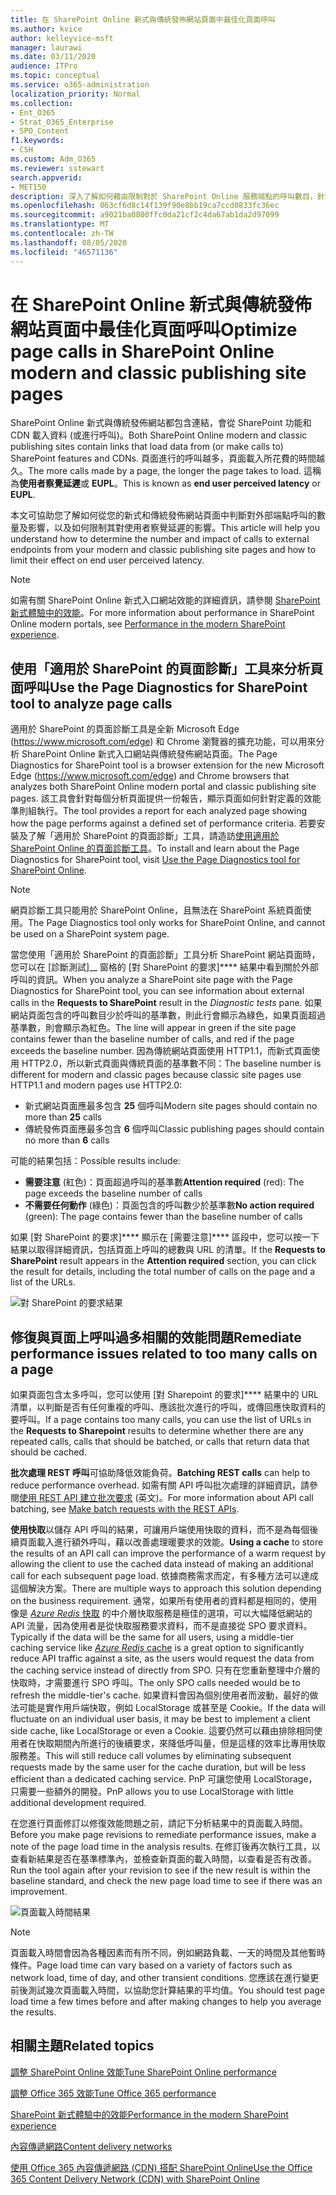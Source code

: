 ```yaml
---
title: 在 SharePoint Online 新式與傳統發佈網站頁面中最佳化頁面呼叫
ms.author: kvice
author: kelleyvice-msft
manager: laurawi
ms.date: 03/11/2020
audience: ITPro
ms.topic: conceptual
ms.service: o365-administration
localization_priority: Normal
ms.collection:
- Ent_O365
- Strat_O365_Enterprise
- SPO_Content
f1.keywords:
- CSH
ms.custom: Adm_O365
ms.reviewer: sstewart
search.appverid:
- MET150
description: 深入了解如何藉由限制對於 SharePoint Online 服務端點的呼叫數目，針對 SharePoint Online 中的新式與傳統發佈網站頁面進行最佳化。
ms.openlocfilehash: 063cf6d8c14f139f90e8bb19ca7ccd0833fc36ec
ms.sourcegitcommit: a9021ba0800ffc0da21cf2c4da67ab1da2d97099
ms.translationtype: MT
ms.contentlocale: zh-TW
ms.lasthandoff: 08/05/2020
ms.locfileid: "46571136"
---
```

# <a name="optimize-page-calls-in-sharepoint-online-modern-and-classic-publishing-site-pages"></a><span data-ttu-id="4259e-103">在 SharePoint Online 新式與傳統發佈網站頁面中最佳化頁面呼叫</span><span class="sxs-lookup"><span data-stu-id="4259e-103">Optimize page calls in SharePoint Online modern and classic publishing site pages</span></span>

<span data-ttu-id="4259e-104">SharePoint Online 新式與傳統發佈網站都包含連結，會從 SharePoint 功能和 CDN 載入資料 (或進行呼叫)。</span><span class="sxs-lookup"><span data-stu-id="4259e-104">Both SharePoint Online modern and classic publishing sites contain links that load data from (or make calls to) SharePoint features and CDNs.</span></span> <span data-ttu-id="4259e-105">頁面進行的呼叫越多，頁面載入所花費的時間越久。</span><span class="sxs-lookup"><span data-stu-id="4259e-105">The more calls made by a page, the longer the page takes to load.</span></span> <span data-ttu-id="4259e-106">這稱為**使用者察覺延遲**或 **EUPL**。</span><span class="sxs-lookup"><span data-stu-id="4259e-106">This is known as **end user perceived latency** or **EUPL**.</span></span>

<span data-ttu-id="4259e-107">本文可協助您了解如何從您的新式和傳統發佈網站頁面中判斷對外部端點呼叫的數量及影響，以及如何限制其對使用者察覺延遲的影響。</span><span class="sxs-lookup"><span data-stu-id="4259e-107">This article will help you understand how to determine the number and impact of calls to external endpoints from your modern and classic publishing site pages and how to limit their effect on end user perceived latency.</span></span>

>[!NOTE]
><span data-ttu-id="4259e-108">如需有關 SharePoint Online 新式入口網站效能的詳細資訊，請參閱 [SharePoint 新式體驗中的效能](https://docs.microsoft.com/sharepoint/modern-experience-performance)。</span><span class="sxs-lookup"><span data-stu-id="4259e-108">For more information about performance in SharePoint Online modern portals, see [Performance in the modern SharePoint experience](https://docs.microsoft.com/sharepoint/modern-experience-performance).</span></span>

## <a name="use-the-page-diagnostics-for-sharepoint-tool-to-analyze-page-calls"></a><span data-ttu-id="4259e-109">使用「適用於 SharePoint 的頁面診斷」工具來分析頁面呼叫</span><span class="sxs-lookup"><span data-stu-id="4259e-109">Use the Page Diagnostics for SharePoint tool to analyze page calls</span></span>

<span data-ttu-id="4259e-110">適用於 SharePoint 的頁面診斷工具是全新 Microsoft Edge (https://www.microsoft.com/edge) 和 Chrome 瀏覽器的擴充功能，可以用來分析 SharePoint Online 新式入口網站與傳統發佈網站頁面。</span><span class="sxs-lookup"><span data-stu-id="4259e-110">The Page Diagnostics for SharePoint tool is a browser extension for the new Microsoft Edge (https://www.microsoft.com/edge) and Chrome browsers that analyzes both SharePoint Online modern portal and classic publishing site pages.</span></span> <span data-ttu-id="4259e-111">該工具會針對每個分析頁面提供一份報告，顯示頁面如何針對定義的效能準則組執行。</span><span class="sxs-lookup"><span data-stu-id="4259e-111">The tool provides a report for each analyzed page showing how the page performs against a defined set of performance criteria.</span></span> <span data-ttu-id="4259e-112">若要安裝及了解「適用於 SharePoint 的頁面診斷」工具，請造訪[使用適用於 SharePoint Online 的頁面診斷工具](page-diagnostics-for-spo.md)。</span><span class="sxs-lookup"><span data-stu-id="4259e-112">To install and learn about the Page Diagnostics for SharePoint tool, visit [Use the Page Diagnostics tool for SharePoint Online](page-diagnostics-for-spo.md).</span></span>

>[!NOTE]
><span data-ttu-id="4259e-113">網頁診斷工具只能用於 SharePoint Online，且無法在 SharePoint 系統頁面使用。</span><span class="sxs-lookup"><span data-stu-id="4259e-113">The Page Diagnostics tool only works for SharePoint Online, and cannot be used on a SharePoint system page.</span></span>

<span data-ttu-id="4259e-114">當您使用「適用於 SharePoint 的頁面診斷」工具分析 SharePoint 網站頁面時，您可以在 [診斷測試]__ 窗格的 [對 SharePoint 的要求]\*\*\*\* 結果中看到關於外部呼叫的資訊。</span><span class="sxs-lookup"><span data-stu-id="4259e-114">When you analyze a SharePoint site page with the Page Diagnostics for SharePoint tool, you can see information about external calls in the **Requests to SharePoint** result in the _Diagnostic tests_ pane.</span></span> <span data-ttu-id="4259e-115">如果網站頁面包含的呼叫數目少於呼叫的基準數，則此行會顯示為綠色，如果頁面超過基準數，則會顯示為紅色。</span><span class="sxs-lookup"><span data-stu-id="4259e-115">The line will appear in green if the site page contains fewer than the baseline number of calls, and red if the page exceeds the baseline number.</span></span> <span data-ttu-id="4259e-116">因為傳統網站頁面使用 HTTP1.1，而新式頁面使用 HTTP2.0，所以新式頁面與傳統頁面的基準數不同：</span><span class="sxs-lookup"><span data-stu-id="4259e-116">The baseline number is different for modern and classic pages because classic site pages use HTTP1.1 and modern pages use HTTP2.0:</span></span>

- <span data-ttu-id="4259e-117">新式網站頁面應最多包含 **25** 個呼叫</span><span class="sxs-lookup"><span data-stu-id="4259e-117">Modern site pages should contain no more than **25** calls</span></span>
- <span data-ttu-id="4259e-118">傳統發佈頁面應最多包含 **6** 個呼叫</span><span class="sxs-lookup"><span data-stu-id="4259e-118">Classic publishing pages should contain no more than **6** calls</span></span>

<span data-ttu-id="4259e-119">可能的結果包括：</span><span class="sxs-lookup"><span data-stu-id="4259e-119">Possible results include:</span></span>

- <span data-ttu-id="4259e-120">**需要注意** (紅色)：頁面超過呼叫的基準數</span><span class="sxs-lookup"><span data-stu-id="4259e-120">**Attention required** (red): The page exceeds the baseline number of calls</span></span>
- <span data-ttu-id="4259e-121">**不需要任何動作** (綠色)：頁面包含的呼叫數少於基準數</span><span class="sxs-lookup"><span data-stu-id="4259e-121">**No action required** (green): The page contains fewer than the baseline number of calls</span></span>

<span data-ttu-id="4259e-122">如果 [對 SharePoint 的要求]\*\*\*\* 顯示在 [需要注意]\*\*\*\* 區段中，您可以按一下結果以取得詳細資訊，包括頁面上呼叫的總數與 URL 的清單。</span><span class="sxs-lookup"><span data-stu-id="4259e-122">If the **Requests to SharePoint** result appears in the **Attention required** section, you can click the result for details, including the total number of calls on the page and a list of the URLs.</span></span>

![對 SharePoint 的要求結果](media/modern-portal-optimization/pagediag-requests.png)

## <a name="remediate-performance-issues-related-to-too-many-calls-on-a-page"></a><span data-ttu-id="4259e-124">修復與頁面上呼叫過多相關的效能問題</span><span class="sxs-lookup"><span data-stu-id="4259e-124">Remediate performance issues related to too many calls on a page</span></span>

<span data-ttu-id="4259e-125">如果頁面包含太多呼叫，您可以使用 [對 Sharepoint 的要求]\*\*\*\* 結果中的 URL 清單，以判斷是否有任何重複的呼叫、應該批次進行的呼叫，或傳回應快取資料的要呼叫。</span><span class="sxs-lookup"><span data-stu-id="4259e-125">If a page contains too many calls, you can use the list of URLs in the **Requests to Sharepoint** results to determine whether there are any repeated calls, calls that should be batched, or calls that return data that should be cached.</span></span>

<span data-ttu-id="4259e-126">**批次處理 REST 呼叫**可協助降低效能負荷。</span><span class="sxs-lookup"><span data-stu-id="4259e-126">**Batching REST calls** can help to reduce performance overhead.</span></span> <span data-ttu-id="4259e-127">如需有關 API 呼叫批次處理的詳細資訊，請參閱[使用 REST API 建立批次要求](https://docs.microsoft.com/sharepoint/dev/sp-add-ins/make-batch-requests-with-the-rest-apis) (英文)。</span><span class="sxs-lookup"><span data-stu-id="4259e-127">For more information about API call batching, see [Make batch requests with the REST APIs](https://docs.microsoft.com/sharepoint/dev/sp-add-ins/make-batch-requests-with-the-rest-apis).</span></span>

<span data-ttu-id="4259e-128">**使用快取**以儲存 API 呼叫的結果，可讓用戶端使用快取的資料，而不是為每個後續頁面載入進行額外呼叫，藉以改善處理暖要求的效能。</span><span class="sxs-lookup"><span data-stu-id="4259e-128">**Using a cache** to store the results of an API call can improve the performance of a warm request by allowing the client to use the cached data instead of making an additional call for each subsequent page load.</span></span> <span data-ttu-id="4259e-129">依據商務需求而定，有多種方法可以達成這個解決方案。</span><span class="sxs-lookup"><span data-stu-id="4259e-129">There are multiple ways to approach this solution depending on the business requirement.</span></span> <span data-ttu-id="4259e-130">通常，如果所有使用者的資料都是相同的，使用像是 [_Azure Redis_ 快取](https://azure.microsoft.com/services/cache/) 的中介層快取服務是極佳的選項，可以大幅降低網站的 API 流量，因為使用者是從快取服務要求資料，而不是直接從 SPO 要求資料。</span><span class="sxs-lookup"><span data-stu-id="4259e-130">Typically if the data will be the same for all users, using a middle-tier caching service like [_Azure Redis_ cache](https://azure.microsoft.com/services/cache/) is a great option to significantly reduce API traffic against a site, as the users would request the data from the caching service instead of directly from SPO.</span></span> <span data-ttu-id="4259e-131">只有在您重新整理中介層的快取時，才需要進行 SPO 呼叫。</span><span class="sxs-lookup"><span data-stu-id="4259e-131">The only SPO calls needed would be to refresh the middle-tier's cache.</span></span> <span data-ttu-id="4259e-132">如果資料會因為個別使用者而波動，最好的做法可能是實作用戶端快取，例如 LocalStorage 或甚至是 Cookie。</span><span class="sxs-lookup"><span data-stu-id="4259e-132">If the data will fluctuate on an individual user basis, it may be best to implement a client side cache, like LocalStorage or even a Cookie.</span></span> <span data-ttu-id="4259e-133">這要仍然可以藉由排除相同使用者在快取期間內所進行的後續要求，來降低呼叫量，但是這樣的效率比專用快取服務差。</span><span class="sxs-lookup"><span data-stu-id="4259e-133">This will still reduce call volumes by eliminating subsequent requests made by the same user for the cache duration, but will be less efficient than a dedicated caching service.</span></span> <span data-ttu-id="4259e-134">PnP 可讓您使用 LocalStorage，只需要一些額外的開發。</span><span class="sxs-lookup"><span data-stu-id="4259e-134">PnP allows you to use LocalStorage with little additional development required.</span></span>

<span data-ttu-id="4259e-135">在您進行頁面修訂以修復效能問題之前，請記下分析結果中的頁面載入時間。</span><span class="sxs-lookup"><span data-stu-id="4259e-135">Before you make page revisions to remediate performance issues, make a note of the page load time in the analysis results.</span></span> <span data-ttu-id="4259e-136">在修訂後再次執行工具，以查看新結果是否在基準標準內，並檢查新頁面的載入時間，以查看是否有改善。</span><span class="sxs-lookup"><span data-stu-id="4259e-136">Run the tool again after your revision to see if the new result is within the baseline standard, and check the new page load time to see if there was an improvement.</span></span>

![頁面載入時間結果](media/modern-portal-optimization/pagediag-page-load-time.png)

>[!NOTE]
><span data-ttu-id="4259e-138">頁面載入時間會因為各種因素而有所不同，例如網路負載、一天的時間及其他暫時條件。</span><span class="sxs-lookup"><span data-stu-id="4259e-138">Page load time can vary based on a variety of factors such as network load, time of day, and other transient conditions.</span></span> <span data-ttu-id="4259e-139">您應該在進行變更前後測試幾次頁面載入時間，以協助您計算結果的平均值。</span><span class="sxs-lookup"><span data-stu-id="4259e-139">You should test page load time a few times before and after making changes to help you average the results.</span></span>

## <a name="related-topics"></a><span data-ttu-id="4259e-140">相關主題</span><span class="sxs-lookup"><span data-stu-id="4259e-140">Related topics</span></span>

[<span data-ttu-id="4259e-141">調整 SharePoint Online 效能</span><span class="sxs-lookup"><span data-stu-id="4259e-141">Tune SharePoint Online performance</span></span>](tune-sharepoint-online-performance.md)

[<span data-ttu-id="4259e-142">調整 Office 365 效能</span><span class="sxs-lookup"><span data-stu-id="4259e-142">Tune Office 365 performance</span></span>](tune-office-365-performance.md)

[<span data-ttu-id="4259e-143">SharePoint 新式體驗中的效能</span><span class="sxs-lookup"><span data-stu-id="4259e-143">Performance in the modern SharePoint experience</span></span>](https://docs.microsoft.com/sharepoint/modern-experience-performance)

[<span data-ttu-id="4259e-144">內容傳遞網路</span><span class="sxs-lookup"><span data-stu-id="4259e-144">Content delivery networks</span></span>](content-delivery-networks.md)

[<span data-ttu-id="4259e-145">使用 Office 365 內容傳遞網路 (CDN) 搭配 SharePoint Online</span><span class="sxs-lookup"><span data-stu-id="4259e-145">Use the Office 365 Content Delivery Network (CDN) with SharePoint Online</span></span>](use-office-365-cdn-with-spo.md)
